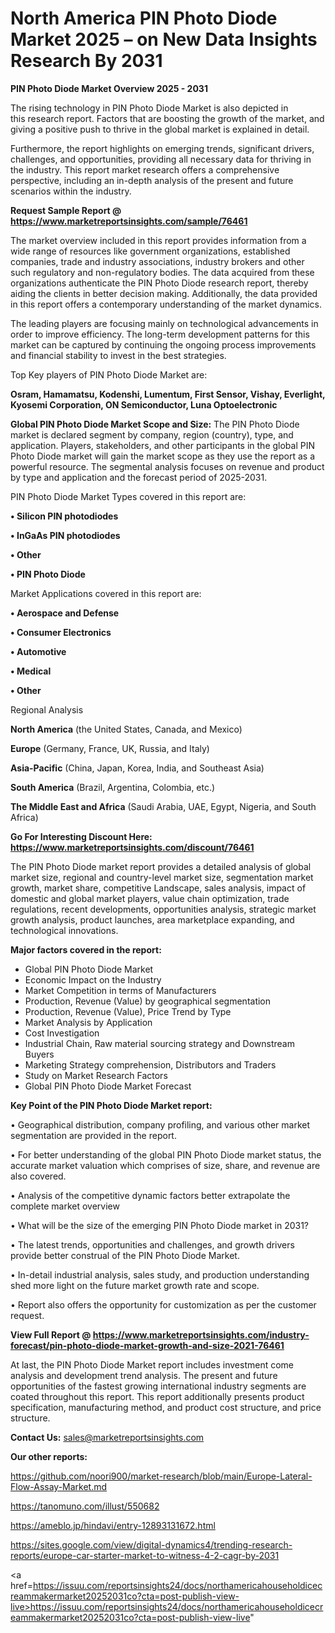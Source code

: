 # North America PIN Photo Diode Market 2025 – on New Data Insights Research By 2031

<Strong> PIN Photo Diode Market Overview 2025 - 2031</strong>

The rising technology in PIN Photo Diode Market is also depicted in this research report. Factors that are boosting the growth of the market, and giving a positive push to thrive in the global market is explained in detail.

Furthermore, the report highlights on emerging trends, significant drivers, challenges, and opportunities, providing all necessary data for thriving in the industry. This report market research offers a comprehensive perspective, including an in-depth analysis of the present and future scenarios within the industry.

<strong>Request Sample Report @ <a href=https://www.marketreportsinsights.com/sample/76461>https://www.marketreportsinsights.com/sample/76461</a></strong>

The market overview included in this report provides information from a wide range of resources like government organizations, established companies, trade and industry associations, industry brokers and other such regulatory and non-regulatory bodies. The data acquired from these organizations authenticate the PIN Photo Diode research report, thereby aiding the clients in better decision making. Additionally, the data provided in this report offers a contemporary understanding of the market dynamics.

The leading players are focusing mainly on technological advancements in order to improve efficiency. The long-term development patterns for this market can be captured by continuing the ongoing process improvements and financial stability to invest in the best strategies.

Top Key players of PIN Photo Diode Market are:

<strong>Osram, Hamamatsu, Kodenshi, Lumentum, First Sensor, Vishay, Everlight, Kyosemi Corporation, ON Semiconductor, Luna Optoelectronic</strong>

<strong><b>Global PIN Photo Diode Market Scope and Size:</b></strong>
The PIN Photo Diode market is declared segment by company, region (country), type, and application. Players, stakeholders, and other participants in the global PIN Photo Diode market will gain the market scope as they use the report as a powerful resource. The segmental analysis focuses on revenue and product by type and application and the forecast period of 2025-2031.

PIN Photo Diode Market Types covered in this report are:

<strong>• Silicon PIN photodiodes

• InGaAs PIN photodiodes

• Other

• PIN Photo Diode</strong>

Market Applications covered in this report are:

<strong>• Aerospace and Defense

• Consumer Electronics

• Automotive

• Medical

• Other</strong> 

Regional Analysis

<strong>North America</strong> (the United States, Canada, and Mexico)

<strong>Europe</strong> (Germany, France, UK, Russia, and Italy)

<strong>Asia-Pacific</strong> (China, Japan, Korea, India, and Southeast Asia)

<strong>South America</strong> (Brazil, Argentina, Colombia, etc.)

<strong>The Middle East and Africa</strong> (Saudi Arabia, UAE, Egypt, Nigeria, and South Africa)

<strong>Go For Interesting Discount Here: <a href=https://www.marketreportsinsights.com/discount/76461>https://www.marketreportsinsights.com/discount/76461</a></strong>

The PIN Photo Diode market report provides a detailed analysis of global market size, regional and country-level market size, segmentation market growth, market share, competitive Landscape, sales analysis, impact of domestic and global market players, value chain optimization, trade regulations, recent developments, opportunities analysis, strategic market growth analysis, product launches, area marketplace expanding, and technological innovations.

<strong><b>Major factors covered in the report:</b></strong>
<ul>
  <li>Global PIN Photo Diode Market </li>
  <li>Economic Impact on the Industry</li>
  <li>Market Competition in terms of Manufacturers</li>
  <li>Production, Revenue (Value) by geographical segmentation</li>
  <li>Production, Revenue (Value), Price Trend by Type</li>
  <li>Market Analysis by Application</li>
  <li>Cost Investigation</li>
  <li>Industrial Chain, Raw material sourcing strategy and Downstream Buyers</li>
  <li>Marketing Strategy comprehension, Distributors and Traders</li>
  <li>Study on Market Research Factors</li>
  <li>Global PIN Photo Diode Market Forecast</li>
</ul>

<strong><b>Key Point of the PIN Photo Diode Market report:</b></strong>

• Geographical distribution, company profiling, and various other market segmentation are provided in the report.

• For better understanding of the global PIN Photo Diode market status, the accurate market valuation which comprises of size, share, and revenue are also covered.

• Analysis of the competitive dynamic factors better extrapolate the complete market overview

• What will be the size of the emerging PIN Photo Diode market in 2031?

• The latest trends, opportunities and challenges, and growth drivers provide better construal of the PIN Photo Diode Market.

• In-detail industrial analysis, sales study, and production understanding shed more light on the future market growth rate and scope.

• Report also offers the opportunity for customization as per the customer request.

<strong><b>View Full Report @ <a href=https://www.marketreportsinsights.com/industry-forecast/pin-photo-diode-market-growth-and-size-2021-76461>https://www.marketreportsinsights.com/industry-forecast/pin-photo-diode-market-growth-and-size-2021-76461</a></b></strong>


At last, the PIN Photo Diode Market report includes investment come analysis and development trend analysis. The present and future opportunities of the fastest growing international industry segments are coated throughout this report. This report additionally presents product specification, manufacturing method, and product cost structure, and price structure.

<strong>Contact Us:</strong>
sales@marketreportsinsights.com

<strong>Our other reports:</strong>

<a href=https://github.com/noori900/market-research/blob/main/Europe-Lateral-Flow-Assay-Market.md>https://github.com/noori900/market-research/blob/main/Europe-Lateral-Flow-Assay-Market.md</a>

<a href=https://tanomuno.com/illust/550682>https://tanomuno.com/illust/550682</a>

<a href=https://ameblo.jp/hindavi/entry-12893131672.html>https://ameblo.jp/hindavi/entry-12893131672.html</a>

<a href=https://sites.google.com/view/digital-dynamics4/trending-research-reports/europe-car-starter-market-to-witness-4-2-cagr-by-2031>https://sites.google.com/view/digital-dynamics4/trending-research-reports/europe-car-starter-market-to-witness-4-2-cagr-by-2031</a>

<a href=https://issuu.com/reportsinsights24/docs/northamericahouseholdicecreammakermarket20252031co?cta=post-publish-view-live>https://issuu.com/reportsinsights24/docs/northamericahouseholdicecreammakermarket20252031co?cta=post-publish-view-live</a>"

